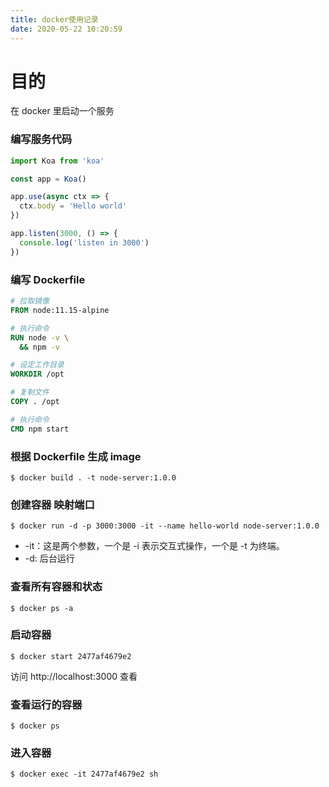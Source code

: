 ```yaml
---
title: docker使用记录
date: 2020-05-22 10:20:59
---
```


# 目的

在 docker 里启动一个服务

### 编写服务代码

```js
import Koa from 'koa'

const app = Koa()

app.use(async ctx => {
  ctx.body = 'Hello world'
})

app.listen(3000, () => {
  console.log('listen in 3000')
})
```

### 编写 Dockerfile

```dockerfile
# 拉取镜像
FROM node:11.15-alpine

# 执行命令
RUN node -v \
  && npm -v

# 设定工作目录
WORKDIR /opt

# 复制文件
COPY . /opt

# 执行命令
CMD npm start
```

### 根据 Dockerfile 生成 image

```shell
$ docker build . -t node-server:1.0.0
```

### 创建容器 映射端口

```shell
$ docker run -d -p 3000:3000 -it --name hello-world node-server:1.0.0
```

- -it：这是两个参数，一个是 -i 表示交互式操作，一个是 -t 为终端。
- -d: 后台运行

### 查看所有容器和状态

```shell
$ docker ps -a
```

### 启动容器

```shell
$ docker start 2477af4679e2
```

访问 http://localhost:3000 查看

### 查看运行的容器

```shell
$ docker ps
```

### 进入容器

```shell
$ docker exec -it 2477af4679e2 sh
```

